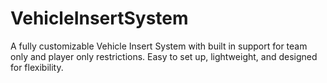 # VehicleInsertSystem
A fully customizable Vehicle Insert System with built in support for team only and player only restrictions. Easy to set up, lightweight, and designed for flexibility.
